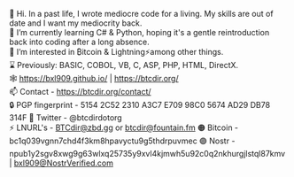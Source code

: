 👋 Hi. In a past life, I wrote mediocre code for a living. My skills are out of date and I want my mediocrity back.  
🌱 I’m currently learning C# & Python, hoping it's a gentle reintroduction back into coding after a long absence.  
👀 I’m interested in ₿itcoin & Lightning⚡among other things.  
⌛ Previously: BASIC, COBOL, VB, C, ASP, PHP, HTML, DirectX.  
🕸️ https://bxl909.github.io/ | https://btcdir.org/  
📫 Contact - https://btcdir.org/contact/  
🔒 PGP fingerprint - 5154 2C52 2310 A3C7 E709 98C0 5674 AD29 DB78 314F
🐥 Twitter - @btcdirdotorg  
⚡ LNURL's - BTCdir@zbd.gg or btcdir@fountain.fm
🟠 Bitcoin - bc1q039vgnn7chd4f3km8hpavyctu9g5thdrpuvmec
🟣 Nostr - npub1y2sgv8xwg9g63wlxq25735y9xvl4kjmwh5u92c0q2nkhurgjlstql87kmv | bxl909@NostrVerified.com




<!---
BXL909/BXL909 is a ✨ special ✨ repository because its `README.md` (this file) appears on your GitHub profile.
You can click the Preview link to take a look at your changes.
--->
